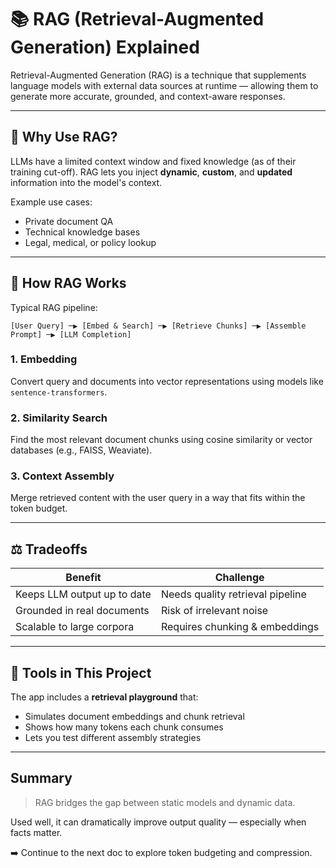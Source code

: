 # 📚 RAG (Retrieval-Augmented Generation) Explained

Retrieval-Augmented Generation (RAG) is a technique that supplements language models with external data sources at runtime — allowing them to generate more accurate, grounded, and context-aware responses.

---

## 🤔 Why Use RAG?

LLMs have a limited context window and fixed knowledge (as of their training cut-off). RAG lets you inject **dynamic**, **custom**, and **updated** information into the model's context.

Example use cases:

* Private document QA
* Technical knowledge bases
* Legal, medical, or policy lookup

---

## 🧱 How RAG Works

Typical RAG pipeline:

```
[User Query] ─▶ [Embed & Search] ─▶ [Retrieve Chunks] ─▶ [Assemble Prompt] ─▶ [LLM Completion]
```

### 1. **Embedding**

Convert query and documents into vector representations using models like `sentence-transformers`.

### 2. **Similarity Search**

Find the most relevant document chunks using cosine similarity or vector databases (e.g., FAISS, Weaviate).

### 3. **Context Assembly**

Merge retrieved content with the user query in a way that fits within the token budget.

---

## ⚖️ Tradeoffs

| Benefit                     | Challenge                        |
| --------------------------- | -------------------------------- |
| Keeps LLM output up to date | Needs quality retrieval pipeline |
| Grounded in real documents  | Risk of irrelevant noise         |
| Scalable to large corpora   | Requires chunking & embeddings   |

---

## 📎 Tools in This Project

The app includes a **retrieval playground** that:

* Simulates document embeddings and chunk retrieval
* Shows how many tokens each chunk consumes
* Lets you test different assembly strategies

---

## Summary

> RAG bridges the gap between static models and dynamic data.

Used well, it can dramatically improve output quality — especially when facts matter.

➡️ Continue to the next doc to explore token budgeting and compression.
